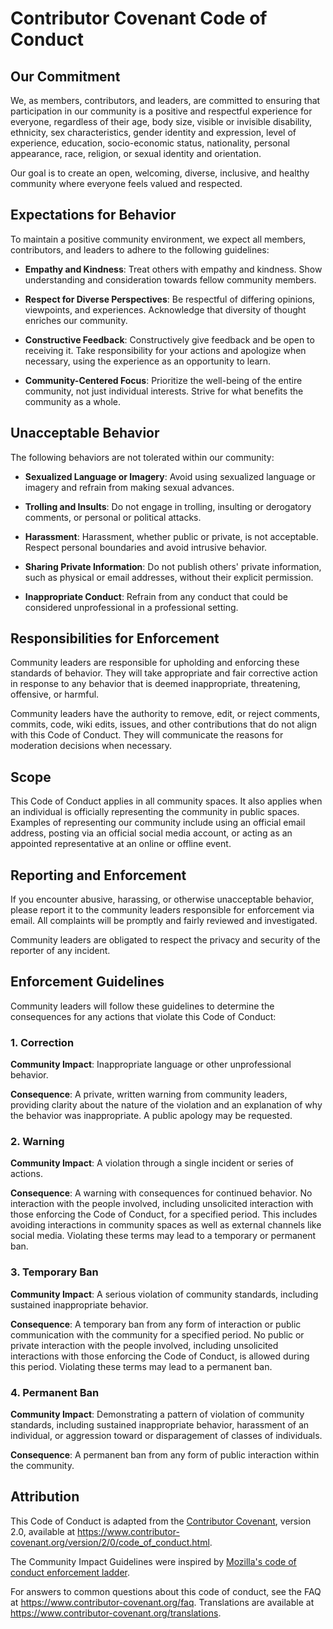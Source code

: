 # Contributor Covenant Code of Conduct

## Our Commitment

We, as members, contributors, and leaders, are committed to ensuring that participation in our community is a positive and respectful experience for everyone, regardless of their age, body size, visible or invisible disability, ethnicity, sex characteristics, gender identity and expression, level of experience, education, socio-economic status, nationality, personal appearance, race, religion, or sexual identity and orientation.

Our goal is to create an open, welcoming, diverse, inclusive, and healthy community where everyone feels valued and respected.

## Expectations for Behavior
To maintain a positive community environment, we expect all members, contributors, and leaders to adhere to the following guidelines:

* **Empathy and Kindness**: Treat others with empathy and kindness. Show understanding and consideration towards fellow community members.

* **Respect for Diverse Perspectives**: Be respectful of differing opinions, viewpoints, and experiences. Acknowledge that diversity of thought enriches our community.

* **Constructive Feedback**: Constructively give feedback and be open to receiving it. Take responsibility for your actions and apologize when necessary, using the experience as an opportunity to learn.

* **Community-Centered Focus**: Prioritize the well-being of the entire community, not just individual interests. Strive for what benefits the community as a whole.

## Unacceptable Behavior

The following behaviors are not tolerated within our community:

* **Sexualized Language or Imagery**: Avoid using sexualized language or imagery and refrain from making sexual advances.

* **Trolling and Insults**: Do not engage in trolling, insulting or derogatory comments, or personal or political attacks.

* **Harassment**: Harassment, whether public or private, is not acceptable. Respect personal boundaries and avoid intrusive behavior.

* **Sharing Private Information**: Do not publish others' private information, such as physical or email addresses, without their explicit permission.

* **Inappropriate Conduct**: Refrain from any conduct that could be considered unprofessional in a professional setting.

## Responsibilities for Enforcement

Community leaders are responsible for upholding and enforcing these standards of behavior. They will take appropriate and fair corrective action in response to any behavior that is deemed inappropriate, threatening, offensive, or harmful.

Community leaders have the authority to remove, edit, or reject comments, commits, code, wiki edits, issues, and other contributions that do not align with this Code of Conduct. They will communicate the reasons for moderation decisions when necessary.

## Scope

This Code of Conduct applies in all community spaces. It also applies when an individual is officially representing the community in public spaces. Examples of representing our community include using an official email address, posting via an official social media account, or acting as an appointed representative at an online or offline event.

## Reporting and Enforcement

If you encounter abusive, harassing, or otherwise unacceptable behavior, please report it to the community leaders responsible for enforcement via email. All complaints will be promptly and fairly reviewed and investigated.

Community leaders are obligated to respect the privacy and security of the reporter of any incident.

## Enforcement Guidelines

Community leaders will follow these guidelines to determine the consequences for any actions that violate this Code of Conduct:

### 1. Correction

**Community Impact**: Inappropriate language or other unprofessional behavior.

**Consequence**: A private, written warning from community leaders, providing clarity about the nature of the violation and an explanation of why the behavior was inappropriate. A public apology may be requested.

### 2. Warning

**Community Impact**: A violation through a single incident or series of actions.

**Consequence**: A warning with consequences for continued behavior. No interaction with the people involved, including unsolicited interaction with those enforcing the Code of Conduct, for a specified period. This includes avoiding interactions in community spaces as well as external channels like social media. Violating these terms may lead to a temporary or permanent ban.

### 3. Temporary Ban

**Community Impact**: A serious violation of community standards, including sustained inappropriate behavior.

**Consequence**: A temporary ban from any form of interaction or public communication with the community for a specified period. No public or private interaction with the people involved, including unsolicited interactions with those enforcing the Code of Conduct, is allowed during this period. Violating these terms may lead to a permanent ban.

### 4. Permanent Ban

**Community Impact**: Demonstrating a pattern of violation of community standards, including sustained inappropriate behavior, harassment of an individual, or aggression toward or disparagement of classes of individuals.

**Consequence**: A permanent ban from any form of public interaction within the community.

## Attribution

This Code of Conduct is adapted from the [Contributor Covenant][homepage], version 2.0, available at https://www.contributor-covenant.org/version/2/0/code_of_conduct.html.

The Community Impact Guidelines were inspired by [Mozilla's code of conduct enforcement ladder](https://github.com/mozilla/diversity).

[homepage]: https://www.contributor-covenant.org

For answers to common questions about this code of conduct, see the FAQ at https://www.contributor-covenant.org/faq. Translations are available at https://www.contributor-covenant.org/translations.

